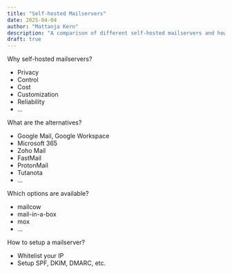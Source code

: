 ```yaml
---
title: "Self-hosted Mailservers"
date: 2025-04-04
author: "Mattanja Kern"
description: "A comparison of different self-hosted mailservers and how to setup a mailserver"
draft: true
---
```


Why self-hosted mailservers?

- Privacy
- Control
- Cost
- Customization
- Reliability
- ...

What are the alternatives?

- Google Mail, Google Workspace
- Microsoft 365
- Zoho Mail
- FastMail
- ProtonMail
- Tutanota
- ...

Which options are available?

- mailcow
- mail-in-a-box
- mox
- ...

How to setup a mailserver?

- Whitelist your IP
- Setup SPF, DKIM, DMARC, etc.
